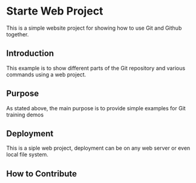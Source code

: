 # Starte Web Project

This is a simple website project for
showing how to use Git and Github together.

## Introduction

This example is to show different parts
of the Git repository and various commands
using a web project.

## Purpose

As stated above, the main purpose is to
provide simple examples for Git training
demos

## Deployment 

This is a siple web project, deployment
can be on any web server or even local
file system.

## How to Contribute